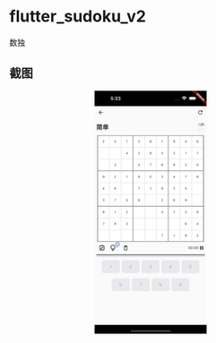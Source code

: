 # flutter_sudoku_v2

数独

## 截图

<div align="center">
    <img src="./doc/image01.png" width="200">
</div>

